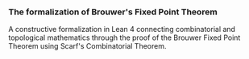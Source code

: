 ### The formalization of Brouwer's Fixed Point Theorem

A constructive formalization in Lean 4 connecting combinatorial and topological mathematics through the proof of the Brouwer Fixed Point Theorem using Scarf's Combinatorial Theorem.
